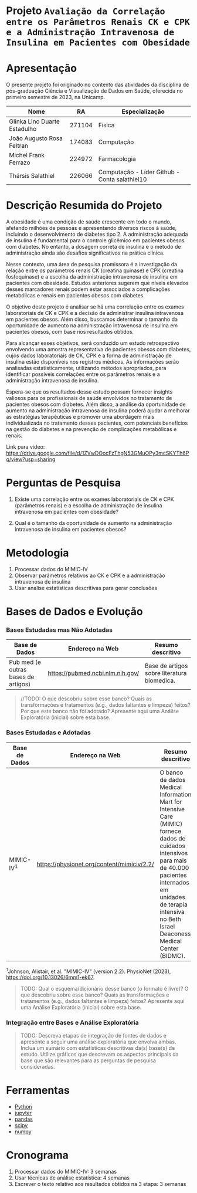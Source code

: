 
# Projeto `Avaliação da Correlação entre os Parâmetros Renais CK e CPK e a Administração Intravenosa de Insulina em Pacientes com Obesidade`

# Apresentação

O presente projeto foi originado no contexto das atividades da disciplina de pós-graduação Ciência e Visualização de Dados em Saúde, oferecida no primeiro semestre de 2023, na Unicamp.

|Nome  | RA | Especialização|
|--|--|--|
| Glinka Lino Duarte Estadulho  | 271104  | Física|
| João Augusto Rosa Feltran  | 174083 | Computação |
| Michel Frank Ferrazo  | 224972  | Farmacologia |
| Thársis Salathiel | 226066 | Computação - Líder Github - Conta salathiel10|

# Descrição Resumida do Projeto

A obesidade é uma condição de saúde crescente em todo o mundo, afetando milhões de pessoas e apresentando diversos riscos à saúde, incluindo o desenvolvimento de diabetes tipo 2. A administração adequada de insulina é fundamental para o controle glicêmico em pacientes obesos com diabetes. No entanto, a dosagem correta de insulina e o método de administração ainda são desafios significativos na prática clínica.

Nesse contexto, uma área de pesquisa promissora é a investigação da relação entre os parâmetros renais CK (creatina quinase) e CPK (creatina fosfoquinase) e a escolha da administração intravenosa de insulina em pacientes com obesidade. Estudos anteriores sugerem que níveis elevados desses marcadores renais podem estar associados a complicações metabólicas e renais em pacientes obesos com diabetes.

O objetivo deste projeto é analisar se há uma correlação entre os exames laboratoriais de CK e CPK e a decisão de administrar insulina intravenosa em pacientes obesos. Além disso, buscamos determinar o tamanho da oportunidade de aumento na administração intravenosa de insulina em pacientes obesos, com base nos resultados obtidos.

Para alcançar esses objetivos, será conduzido um estudo retrospectivo envolvendo uma amostra representativa de pacientes obesos com diabetes, cujos dados laboratoriais de CK, CPK e a forma de administração de insulina estão disponíveis nos registros médicos. As informações serão analisadas estatisticamente, utilizando métodos apropriados, para identificar possíveis correlações entre os parâmetros renais e a administração intravenosa de insulina.

Espera-se que os resultados desse estudo possam fornecer insights valiosos para os profissionais de saúde envolvidos no tratamento de pacientes obesos com diabetes. Além disso, a análise da oportunidade de aumento na administração intravenosa de insulina poderá ajudar a melhorar as estratégias terapêuticas e promover uma abordagem mais individualizada no tratamento desses pacientes, com potenciais benefícios na gestão do diabetes e na prevenção de complicações metabólicas e renais.

Link para video:
https://drive.google.com/file/d/1ZVwDOocFzThgN53GMuOPy3mcSKYTh6Pq/view?usp=sharing


# Perguntas de Pesquisa

1. Existe uma correlação entre os exames laboratoriais de CK e CPK (parâmetros renais) e a escolha de administração de insulina intravenosa em pacientes com obesidade? 

2. Qual é o tamanho da oportunidade de aumento na administração intravenosa de insulina em pacientes obesos?

# Metodologia

1. Processar dados do MIMIC-IV
2. Observar parâmetros relativos ao CK e CPK e a administração intravenosa de insulina
3. Usar analise estatísticas descritivas para gerar conclusões

# Bases de Dados e Evolução

### Bases Estudadas mas Não Adotadas

Base de Dados | Endereço na Web | Resumo descritivo
----- | ----- | -----
Pub med (e outras bases de artigos) | https://pubmed.ncbi.nlm.nih.gov/ | Base de artigos sobre literatura biomedica.

> //TODO:
> O que descobriu sobre esse banco?
> Quais as transformações e tratamentos (e.g., dados faltantes e limpeza) feitos?
> Por que este banco não foi adotado?
> Apresente aqui uma Análise Exploratória (inicial) sobre esta base.

### Bases Estudadas e Adotadas

Base de Dados | Endereço na Web | Resumo descritivo
----- | ----- | -----
MIMIC-IV<sup>1</sup> | https://physionet.org/content/mimiciv/2.2/ | O banco de dados Medical Information Mart for Intensive Care (MIMIC) fornece dados de cuidados intensivos para mais de 40.000 pacientes internados em unidades de terapia intensiva no Beth Israel Deaconess Medical Center (BIDMC).

<sup>1</sup>Johnson, Alistair, et al. "MIMIC-IV" (version 2.2). PhysioNet (2023), https://doi.org/10.13026/6mm1-ek67.


> TODO:
> Qual o esquema/dicionário desse banco (o formato é livre)?
> O que descobriu sobre esse banco?
> Quais as transformações e tratamentos (e.g., dados faltantes e limpeza) feitos?
> Apresente aqui uma Análise Exploratória (inicial) sobre esta base.


### Integração entre Bases e Análise Exploratória

> TODO:
> Descreva etapas de integração de fontes de dados e apresente a seguir uma análise exploratória que envolva ambas.
> Inclua um sumário com estatísticas descritivas da(s) base(s) de estudo.
> Utilize gráficos que descrevam os aspectos principais da base que são relevantes para as perguntas de pesquisa consideradas.

# Ferramentas

- [Python](https://www.python.org/)
- [jupyter](https://jupyter.org/)
- [pandas](https://pandas.pydata.org/)
- [scipy](https://scipy.org/)
- [numpy](https://numpy.org/)

# Cronograma

1. Processar dados do MIMIC-IV: 3 semanas
3. Usar técnicas de análise estatística: 4 semanas
4. Escrever o texto relativo aos resultados obtidos na 3 etapa: 3 semanas
